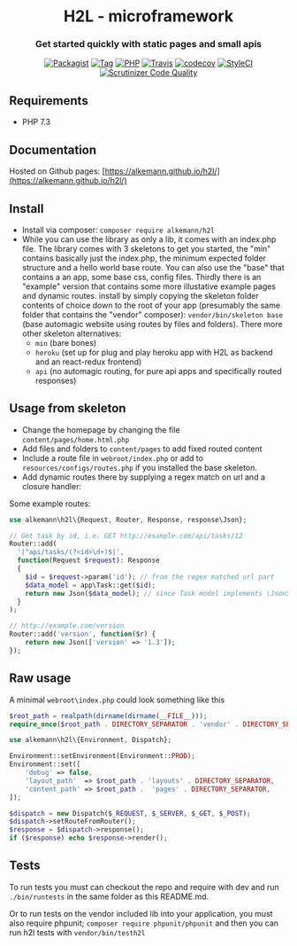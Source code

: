 <h1 align="center">H2L - microframework</h1>
<h3 align="center">Get started quickly with static pages and small apis</h3>

<p align="center">
<a href="https://packagist.org/packages/alkemann/h2l"><img src="https://camo.githubusercontent.com/e25562f743654efa776cf5e337593191361a2786/68747470733a2f2f696d672e736869656c64732e696f2f7061636b61676973742f6c2f616c6b656d616e6e2f68326c2e737667" alt="Packagist" data-canonical-src="https://img.shields.io/packagist/l/alkemann/h2l.svg" style="max-width:100%;"></a>
<a href="https://github.com/alkemann/h2l/releases"><img src="https://camo.githubusercontent.com/8c35ac99b3dab86eed3da6a0c175a1f1fb4e5d31/68747470733a2f2f696d672e736869656c64732e696f2f6769746875622f7461672f616c6b656d616e6e2f68326c2e737667" alt="Tag" data-canonical-src="https://img.shields.io/github/tag/alkemann/h2l.svg" style="max-width:100%;"></a>
<a href="http://php.net/ChangeLog-7.php"><img src="https://camo.githubusercontent.com/50f31bbce72110a3f43554bc246bff7c9b7269f9/68747470733a2f2f696d672e736869656c64732e696f2f62616467652f5048505f76657273696f6e2d372e312d677265656e2e737667" alt="PHP" data-canonical-src="https://img.shields.io/badge/PHP_version-7.3-green.svg" style="max-width:100%;"></a>
<a href="https://travis-ci.org/alkemann/h2l"><img src="https://camo.githubusercontent.com/052f8b6728c8eb532682d9c82ab137d167347c0b/68747470733a2f2f696d672e736869656c64732e696f2f7472617669732f616c6b656d616e6e2f68326c2e737667" alt="Travis" data-canonical-src="https://img.shields.io/travis/alkemann/h2l.svg" style="max-width:100%;"></a>
<a href="https://codecov.io/gh/alkemann/h2l"><img src="https://camo.githubusercontent.com/84df9c42ce79c1b6ad80c3e6784dd08ecc7d814b/68747470733a2f2f636f6465636f762e696f2f67682f616c6b656d616e6e2f68326c2f6272616e63682f6d61737465722f67726170682f62616467652e737667" alt="codecov" data-canonical-src="https://codecov.io/gh/alkemann/h2l/branch/master/graph/badge.svg" style="max-width:100%;"></a>
<a href="https://styleci.io/repos/54427353"><img src="https://camo.githubusercontent.com/06c5acdd9ceb6df2316e67bec61130f738e462ce/68747470733a2f2f7374796c6563692e696f2f7265706f732f35343432373335332f736869656c643f6272616e63683d6d6173746572267374796c653d666c6174" alt="StyleCI" data-canonical-src="https://styleci.io/repos/54427353/shield?branch=master&amp;style=flat" style="max-width:100%;"></a>
<a href="https://scrutinizer-ci.com/g/alkemann/h2l/?branch=master"><img src="https://camo.githubusercontent.com/885f3cd511f91cff8d6b85f10a211d818054b3ee/68747470733a2f2f7363727574696e697a65722d63692e636f6d2f672f616c6b656d616e6e2f68326c2f6261646765732f7175616c6974792d73636f72652e706e673f623d6d6173746572" alt="Scrutinizer Code Quality" data-canonical-src="https://scrutinizer-ci.com/g/alkemann/h2l/badges/quality-score.png?b=master" style="max-width:100%;"></a></p>


## Requirements

 + PHP 7.3

## Documentation

Hosted on Github pages: [https://alkemann.github.io/h2l/](https://alkemann.github.io/h2l/)

## Install

 + Install via composer: `composer require alkemann/h2l`
 + While you can use the library as only a lib, it comes with an index.php file.
   The library comes with 3 skeletons to get you started, the "min" contains basically
   just the index.php, the minimum expected folder structure and a hello world base route.
   You can also use the "base" that contains a an app, some base css, config files.
   Thirdly there is an "example" version that contains some more illustative example pages
   and dynamic routes. install by simply copying the skeleton folder contents of choice down
   to the root of your app (presumably the same folder that contains the "vendor" composer):
   `vendor/bin/skeleton base` (base automagic website using routes by files and folders).
   There more other skeleton alternatives:
     + `min` (bare bones)
     + `heroku` (set up for plug and play heroku app with H2L as backend and an react-redux frontend)
     + `api` (no automagic routing, for pure api apps and specifically routed responses)


## Usage from skeleton

 + Change the homepage by changing the file `content/pages/home.html.php`
 + Add files and folders to `content/pages` to add fixed routed content
 + Include a route file in `webroot/index.php` or add to `resources/configs/routes.php` if you installed the base skeleton.
 + Add dynamic routes there by supplying a regex match on url and a closure handler:

Some example routes:
```php
use alkemann\h2l\{Request, Router, Response, response\Json};

// Get task by id, i.e. GET http://example.com/api/tasks/12
Router::add(
  '|^api/tasks/(?<id>\d+)$|',
  function(Request $request): Response
  {
    $id = $request->param('id'); // from the regex matched url part
    $data_model = app\Task::get($id);
    return new Json($data_model); // since Task model implements \JsonSerializable
  }
);

// http://example.com/version
Router::add('version', function($r) {
	return new Json(['version' => '1.3']);
});
```

## Raw usage

A minimal `webroot\index.php` could look something like this
```php
$root_path = realpath(dirname(dirname(__FILE__)));
require_once($root_path . DIRECTORY_SEPARATOR . 'vendor' . DIRECTORY_SEPARATOR . 'autoload.php');

use alkemann\h2l\{Environment, Dispatch};

Environment::setEnvironment(Environment::PROD);
Environment::set([
    'debug' => false,
    'layout_path'  => $root_path . 'layouts' . DIRECTORY_SEPARATOR,
    'content_path' => $root_path .  'pages' . DIRECTORY_SEPARATOR,
]);

$dispatch = new Dispatch($_REQUEST, $_SERVER, $_GET, $_POST);
$dispatch->setRouteFromRouter();
$response = $dispatch->response();
if ($response) echo $response->render();
```

## Tests

To run tests you must can checkout the repo and require with dev and run `./bin/runtests` in the same folder as this README.md.

Or to run tests on the vendor included lib into your application, you must also require phpunit; `composer require phpunit/phpunit` and then you can run h2l tests with `vendor/bin/testh2l`
